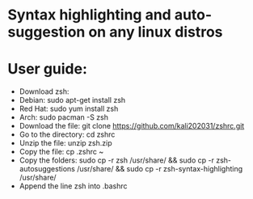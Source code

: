 # Syntax highlighting and auto-suggestion on any linux distros
# User guide:
* Download zsh:
* Debian: sudo apt-get install zsh
* Red Hat: sudo yum install zsh
* Arch: sudo pacman -S zsh
* Download the file: git clone https://github.com/kali202031/zshrc.git
* Go to the directory: cd zshrc
* Unzip the file: unzip zsh.zip
* Copy the file: cp .zshrc ~
* Copy the folders: sudo cp -r zsh /usr/share/ && sudo cp -r zsh-autosuggestions /usr/share/ && sudo cp -r zsh-syntax-highlighting /usr/share/
* Append the line zsh into .bashrc
